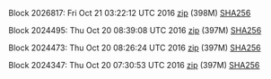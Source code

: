 Block 2026817: Fri Oct 21 03:22:12 UTC 2016 [zip](https://transfer.sh/wTzdB/bootstrap.dat.20161021.zip) (398M) [SHA256](https://transfer.sh/15QmGC/sha256.txt)

Block 2024495: Thu Oct 20 08:39:08 UTC 2016 [zip](https://transfer.sh/b5rh8/bootstrap.dat.20161020.zip) (397M) [SHA256](https://transfer.sh/vnwuR/sha256.txt)

Block 2024473: Thu Oct 20 08:26:24 UTC 2016 [zip](https://transfer.sh/15jVeL/bootstrap.dat.20161020.zip) (397M) [SHA256](https://transfer.sh/DDOxp/sha256.txt)

Block 2024347: Thu Oct 20 07:30:53 UTC 2016 [zip](https://transfer.sh/NKCmM/bootstrap.dat.20161020.zip) (397M) [SHA256](https://transfer.sh/zUoso/sha256.txt)
